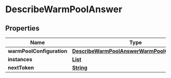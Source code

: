 

# DescribeWarmPoolAnswer


## Properties

| Name | Type | Description | Notes |
|------------ | ------------- | ------------- | -------------|
|**warmPoolConfiguration** | [**DescribeWarmPoolAnswerWarmPoolConfiguration**](DescribeWarmPoolAnswerWarmPoolConfiguration.md) |  |  [optional] |
|**instances** | [**List**](List.md) |  |  [optional] |
|**nextToken** | [**String**](String.md) |  |  [optional] |



